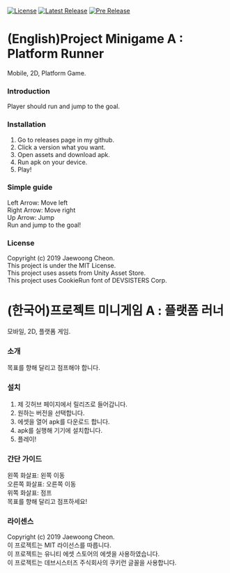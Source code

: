 [![License](https://img.shields.io/badge/License-MIT-lightgrey)](https://github.com/CheonStudio/Minigame-A-Platform-Runner/blob/master/LICENSE)
[![Latest Release](https://img.shields.io/badge/Latest%20Release-v0.3.1-yellow)](https://github.com/CheonStudio/Minigame-A-Platform-Runner/releases/tag/v0.3.1)
[![Pre Release](https://img.shields.io/badge/Pre%20Release-v0.3.1-red)](https://github.com/CheonStudio/Minigame-A-Platform-Runner/releases/tag/v0.3.1)
# (English)Project Minigame A : Platform Runner
Mobile, 2D, Platform Game.

### Introduction
Player should run and jump to the goal.

### Installation
1. Go to releases page in my github. 
2. Click a version what you want.  
3. Open assets and download apk.  
4. Run apk on your device.  
5. Play!

### Simple guide
Left Arrow: Move left  
Right Arrow: Move right  
Up Arrow: Jump  
Run and jump to the goal!

### License
Copyright (c) 2019 Jaewoong Cheon.  
This project is under the MIT License.  
This project uses assets from Unity Asset Store.  
This project uses CookieRun font of DEVSISTERS Corp.  


# (한국어)프로젝트 미니게임 A : 플랫폼 러너
모바일, 2D, 플랫폼 게임.

### 소개
목표를 향해 달리고 점프해야 합니다.

### 설치
1. 제 깃허브 페이지에서 릴리즈로 들어갑니다.  
2. 원하는 버전을 선택합니다.  
3. 에셋을 열어 apk를 다운로드 합니다.  
4. apk를 실행해 기기에 설치합니다.  
5. 플레이!

### 간단 가이드
왼쪽 화살표: 왼쪽 이동  
오른쪽 화살표: 오른쪽 이동  
위쪽 화살표: 점프  
목표를 향해 달리고 점프하세요!

### 라이센스
Copyright (c) 2019 Jaewoong Cheon.  
이 프로젝트는 MIT 라이선스를 따릅니다.  
이 프로젝트는 유니티 에셋 스토어의 에셋을 사용하였습니다.  
이 프로젝트는 데브시스터즈 주식회사의 쿠키런 글꼴을 사용합니다.
